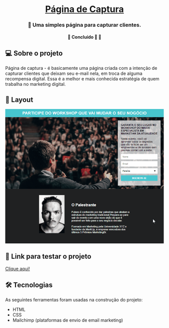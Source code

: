 

<h1 align="center">
      <a href="#" alt="Página de Captura"> Página de Captura </a>
</h1>

<h3 align="center">
    🌱 Uma simples página para capturar clientes.
</h3>

</p>

<h4 align="center">
	🚧   Concluído 🚀 🚧
</h4>

## 💻 Sobre o projeto

Página de captura - é basicamente uma página criada com a intenção de capturar clientes que deixam seu e-mail nela, em troca de alguma recompensa digital. Essa é a melhor e mais conhecida estratégia de quem trabalha no marketing digital.


## 🎨 Layout

<p align="center" style="display: flex; align-items: flex-start; justify-content: center;">
  <img alt="Página de Captura" src="./images/Animação.gif">
</p>

## 🚀 Link para testar o projeto

<a href="https://danielsouz4.github.io/pag-de-cap/">
Clique aqui!
</a>

## 🛠 Tecnologias

As seguintes ferramentas foram usadas na construção do projeto:

-   HTML
-   CSS
-   Mailchimp (plataformas de envio de email marketing)
